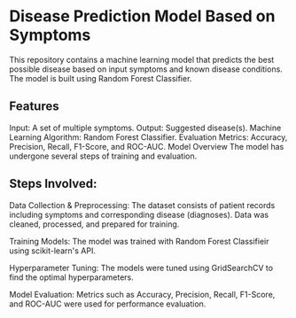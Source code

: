 # Disease Prediction Model Based on Symptoms
This repository contains a machine learning model that predicts the best possible disease based on input symptoms and known disease conditions. The model is built using Random Forest Classifier.

## Features
Input: A set of multiple symptoms.
Output: Suggested disease(s).
Machine Learning Algorithm: Random Forest Classifier.
Evaluation Metrics: Accuracy, Precision, Recall, F1-Score, and ROC-AUC.
Model Overview
The model has undergone several steps of training and evaluation. 

## Steps Involved:
Data Collection & Preprocessing: The dataset consists of patient records including symptoms and corresponding disease (diagnoses). Data was cleaned, processed, and prepared for training.

Training Models: The model was trained with Random Forest Classifieir using scikit-learn's API.

Hyperparameter Tuning: The models were tuned using GridSearchCV to find the optimal hyperparameters.

Model Evaluation: Metrics such as Accuracy, Precision, Recall, F1-Score, and ROC-AUC were used for performance evaluation.

